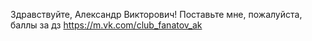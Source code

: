 Здравствуйте, Александр Викторович!
Поставьте мне, пожалуйста, баллы за дз
https://m.vk.com/club_fanatov_ak
